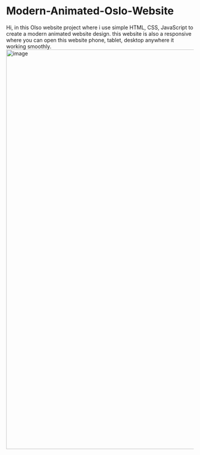 # Modern-Animated-Oslo-Website
Hi, in this Olso website project where i use simple HTML, CSS, JavaScript to create a modern animated website design.
this website is also a responsive where you can open this website phone, tablet, desktop anywhere it working smoothly.
<img width="1897" height="1075" alt="image" src="https://github.com/user-attachments/assets/7d9bbdfb-1064-4c1d-8cb2-ed8ed1475789" />

